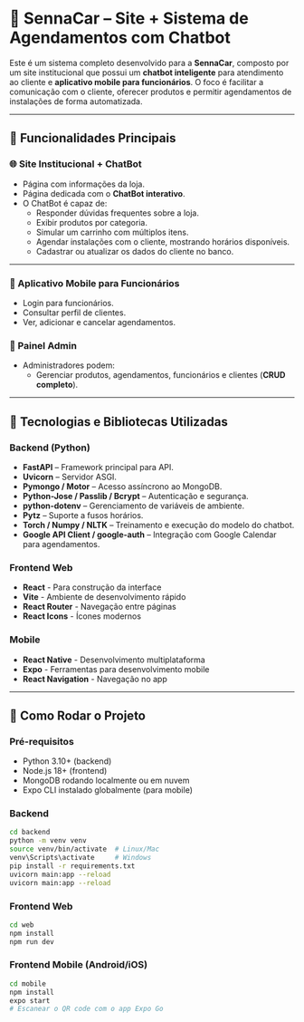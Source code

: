 # 🚗 SennaCar – Site + Sistema de Agendamentos com Chatbot

Este é um sistema completo desenvolvido para a **SennaCar**, composto por um site institucional que possui um **chatbot inteligente** para atendimento ao cliente e **aplicativo mobile para funcionários**. O foco é facilitar a comunicação com o cliente, oferecer produtos e permitir agendamentos de instalações de forma automatizada.

---

## 🧠 Funcionalidades Principais

### 🌐 Site Institucional + ChatBot
- Página com informações da loja.
- Página dedicada com o **ChatBot interativo**.
- O ChatBot é capaz de:
  - Responder dúvidas frequentes sobre a loja.
  - Exibir produtos por categoria.
  - Simular um carrinho com múltiplos itens.
  - Agendar instalações com o cliente, mostrando horários disponíveis.
  - Cadastrar ou atualizar os dados do cliente no banco.


---

### 📱 Aplicativo Mobile para Funcionários
- Login para funcionários.
- Consultar perfil de clientes.
- Ver, adicionar e cancelar agendamentos.

### 🔐 Painel Admin
- Administradores podem:
  - Gerenciar produtos, agendamentos, funcionários e clientes (**CRUD completo**).

---

## 🧰 Tecnologias e Bibliotecas Utilizadas

### Backend (Python)
- **FastAPI** – Framework principal para API.
- **Uvicorn** – Servidor ASGI.
- **Pymongo / Motor** – Acesso assíncrono ao MongoDB.
- **Python-Jose / Passlib / Bcrypt** – Autenticação e segurança.
- **python-dotenv** – Gerenciamento de variáveis de ambiente.
- **Pytz** – Suporte a fusos horários.
- **Torch / Numpy / NLTK** – Treinamento e execução do modelo do chatbot.
- **Google API Client / google-auth** – Integração com Google Calendar para agendamentos.

### Frontend Web
- **React** - Para construção da interface
- **Vite** - Ambiente de desenvolvimento rápido
- **React Router** - Navegação entre páginas
- **React Icons** - Ícones modernos

### Mobile
- **React Native** - Desenvolvimento multiplataforma
- **Expo** - Ferramentas para desenvolvimento mobile
- **React Navigation** - Navegação no app


---

## 🚀 Como Rodar o Projeto

### Pré-requisitos
- Python 3.10+ (backend)
- Node.js 18+ (frontend)
- MongoDB rodando localmente ou em nuvem
- Expo CLI instalado globalmente (para mobile)
  
### Backend
```bash
cd backend
python -m venv venv
source venv/bin/activate  # Linux/Mac
venv\Scripts\activate     # Windows
pip install -r requirements.txt
uvicorn main:app --reload
uvicorn main:app --reload
```
### Frontend Web
```bash
cd web
npm install
npm run dev
```

### Frontend Mobile (Android/iOS)
```bash
cd mobile
npm install
expo start
# Escanear o QR code com o app Expo Go
```

